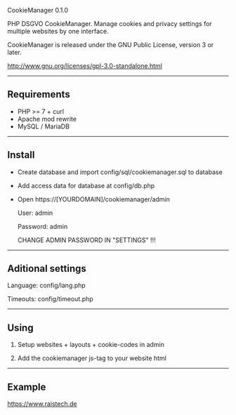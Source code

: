 CookieManager 0.1.0

PHP DSGVO CookieManager. Manage cookies and privacy settings for multiple websites by one interface.

CookieManager is released under the GNU Public License, version 3 or later.

http://www.gnu.org/licenses/gpl-3.0-standalone.html


-----------------------------------
Requirements
-----------------------------------
 - PHP >= 7 + curl 
 - Apache mod rewrite
 - MySQL / MariaDB


-----------------------------------
Install
-----------------------------------
 - Create database and import config/sql/cookiemanager.sql to database

 - Add access data for database at config/db.php

 - Open https://[YOURDOMAIN]/cookiemanager/admin

   User: admin

   Password: admin

   CHANGE ADMIN PASSWORD IN "SETTINGS" !!!



-----------------------------------
Aditional settings
-----------------------------------
Language: config/lang.php

Timeouts: config/timeout.php


-----------------------------------
Using
-----------------------------------
1. Setup websites + layouts + cookie-codes in admin

2. Add the cookiemanager js-tag to your website html


-----------------------------------
Example
-----------------------------------
https://www.raistech.de
